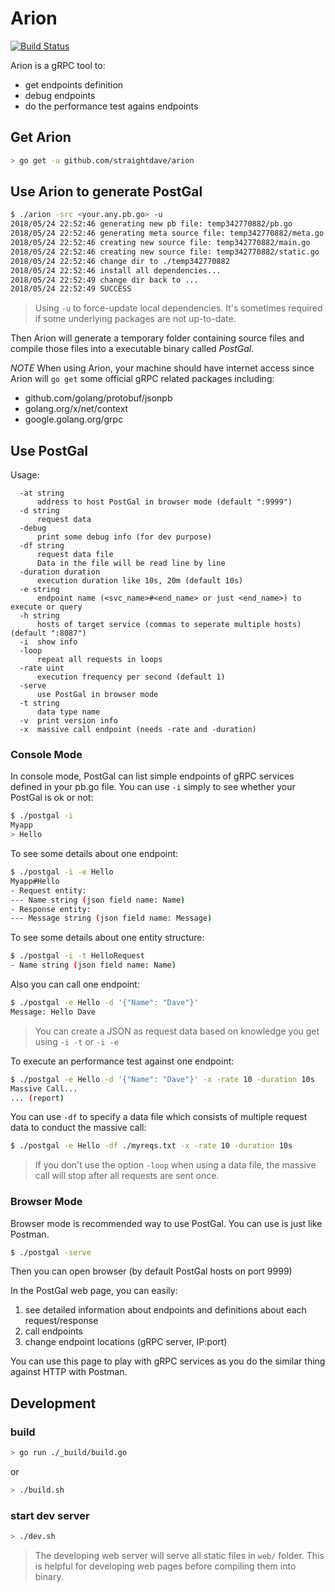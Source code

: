 Arion
=======
[![Build Status](https://travis-ci.org/straightdave/arion.svg?branch=master)](https://travis-ci.org/straightdave/arion)

Arion is a gRPC tool to:
- get endpoints definition
- debug endpoints
- do the performance test agains endpoints

## Get Arion
```bash
> go get -u github.com/straightdave/arion
```

## Use Arion to generate PostGal
```bash
$ ./arion -src <your.any.pb.go> -u
2018/05/24 22:52:46 generating new pb file: temp342770882/pb.go
2018/05/24 22:52:46 generating meta source file: temp342770882/meta.go
2018/05/24 22:52:46 creating new source file: temp342770882/main.go
2018/05/24 22:52:46 creating new source file: temp342770882/static.go
2018/05/24 22:52:46 change dir to ./temp342770882
2018/05/24 22:52:46 install all dependencies...
2018/05/24 22:52:49 change dir back to ...
2018/05/24 22:52:49 SUCCESS
```

> Using `-u` to force-update local dependencies. It's sometimes required if some underlying packages are not up-to-date.

Then Arion will generate a temporary folder containing source files and compile those files into a
executable binary called *PostGal*.

*NOTE*
When using Arion, your machine should have internet access since Arion will `go get` some official gRPC related packages including:
* github.com/golang/protobuf/jsonpb
* golang.org/x/net/context
* google.golang.org/grpc

## Use PostGal

Usage:
```
  -at string
      address to host PostGal in browser mode (default ":9999")
  -d string
      request data
  -debug
      print some debug info (for dev purpose)
  -df string
      request data file
      Data in the file will be read line by line
  -duration duration
      execution duration like 10s, 20m (default 10s)
  -e string
      endpoint name (<svc_name>#<end_name> or just <end_name>) to execute or query
  -h string
      hosts of target service (commas to seperate multiple hosts) (default ":8087")
  -i  show info
  -loop
      repeat all requests in loops
  -rate uint
      execution frequency per second (default 1)
  -serve
      use PostGal in browser mode
  -t string
      data type name
  -v  print version info
  -x  massive call endpoint (needs -rate and -duration)
```

### Console Mode
In console mode, PostGal can list simple endpoints of gRPC services defined in your pb.go file.
You can use `-i` simply to see whether your PostGal is ok or not:
```bash
$ ./postgal -i
Myapp
> Hello
```

To see some details about one endpoint:
```bash
$ ./postgal -i -e Hello
Myapp#Hello
- Request entity:
--- Name string (json field name: Name)
- Response entity:
--- Message string (json field name: Message)
```

To see some details about one entity structure:
```bash
$ ./postgal -i -t HelloRequest
- Name string (json field name: Name)
```

Also you can call one endpoint:
```bash
$ ./postgal -e Hello -d '{"Name": "Dave"}'
Message: Hello Dave
```

>You can create a JSON as request data based on knowledge you get using `-i -t` or `-i -e`

To execute an performance test against one endpoint:
```bash
$ ./postgal -e Hello -d '{"Name": "Dave"}' -x -rate 10 -duration 10s
Massive Call...
... (report)
```

You can use `-df` to specify a data file which consists of multiple request data to conduct the massive call:
```bash
$ ./postgal -e Hello -df ./myreqs.txt -x -rate 10 -duration 10s
```

>If you don't use the option `-loop` when using a data file, the massive call will stop after all requests are sent once.

### Browser Mode
Browser mode is recommended way to use PostGal. You can use is just like Postman.

```bash
$ ./postgal -serve
```
Then you can open browser (by default PostGal hosts on port 9999)

In the PostGal web page, you can easily:
1. see detailed information about endpoints and definitions about each request/response
2. call endpoints
3. change endpoint locations (gRPC server, IP:port)

You can use this page to play with gRPC services as you do the similar thing against HTTP with Postman.


## Development

### build
```bash
> go run ./_build/build.go
```
or
```bash
> ./build.sh
```

### start dev server

```bash
> ./dev.sh
```

>The developing web server will serve all static files in `web/` folder.
This is helpful for developing web pages before compiling them into binary.
